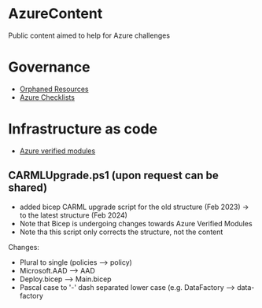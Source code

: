 # AzureContent
Public content aimed to help for Azure challenges


# Governance
- [Orphaned Resources](https://github.com/dolevshor/azure-orphan-resources)
-  [Azure Checklists](https://github.com/Azure/review-checklists)

# Infrastructure as code

- [Azure verified modules](https://azure.github.io/Azure-Verified-Modules/)

## CARMLUpgrade.ps1 (upon request can be shared)
- added bicep CARML upgrade script for the old structure (Feb 2023) -> to the latest structure (Feb 2024)
- Note that Bicep is undergoing changes towards Azure Verified Modules
- Note tha this script only corrects the structure, not the content
  
Changes:
- Plural to single (policies --> policy)
- Microsoft.AAD --> AAD
- Deploy.bicep --> Main.bicep
- Pascal case to '-' dash separated lower case (e.g. DataFactory --> data-factory
